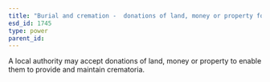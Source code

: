 ```yaml
---
title: "Burial and cremation -  donations of land, money or property for crematoria"
esd_id: 1745
type: power
parent_id:  
---
```


A local authority may accept donations of land, money or property to enable them to provide and maintain crematoria.

